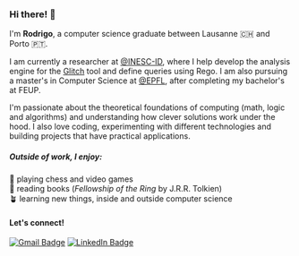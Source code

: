 <h3>Hi there! 👋</h3>

I'm **Rodrigo**, a computer science graduate between Lausanne 🇨🇭 and Porto 🇵🇹.

I am currently a researcher at [@INESC-ID](https://www.inesc-id.pt), where I help develop the analysis engine for the [Glitch](https://github.com/sr-lab/glitch) tool and define queries using Rego. I am also pursuing a master's in Computer Science at [@EPFL](https://www.epfl.ch/education/master/programs/computer-science), after completing my bachelor's at FEUP.

I'm passionate about the theoretical foundations of computing (math, logic and algorithms) and understanding how clever solutions work under the hood. I also love coding, experimenting with different technologies and building projects that have practical applications.

<h5>Outside of work, I enjoy:</h5>

🧩 playing chess and video games  
📜 reading books (*Fellowship of the Ring* by J.R.R. Tolkien)  
🪴 learning new things, inside and outside computer science

<h4>Let's connect!</h4>

[<img src="https://custom-icon-badges.demolab.com/badge/Gmail-D14836?style=for-the-badge&logo=gmail&logoColor=white" alt="Gmail Badge">](mailto:racoelhosilva@gmail.com)
[<img src="https://custom-icon-badges.demolab.com/badge/LinkedIn-0077B5?style=for-the-badge&logo=linkedinsimple&logoColor=white" alt="LinkedIn Badge">](https://linkedin.com/in/racoelhosilva)


